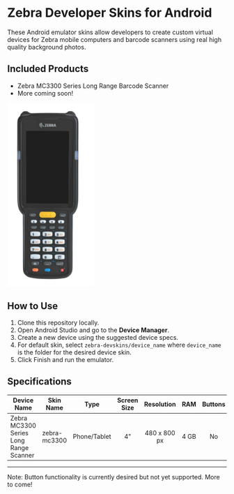 # Zebra Developer Skins for Android

These Android emulator skins allow developers to create custom virtual devices for Zebra mobile computers and barcode scanners using real high quality background photos.

## Included Products

* Zebra MC3300 Series Long Range Barcode Scanner
* More coming soon!

<img src="./zebra-mc3300/background.png" alt="preview" width="200"/>

## How to Use

1. Clone this repository locally.
2. Open Android Studio and go to the **Device Manager**.
3. Create a new device using the suggested device specs.
4. For default skin, select `zebra-devskins/device_name` where `device_name` is the folder for the desired device skin.
5. Click Finish and run the emulator.

## Specifications

| Device Name | Skin Name | Type | Screen Size | Resolution | RAM | Buttons | Keyboard | States | Cameras |
| ------- | --- | --- | :---: | :---: | :---: | :---: | :---: | :---: | :---: |
| Zebra MC3300 Series Long Range Scanner | zebra-mc3300 | Phone/Tablet | 4" | 480 x 800 px | 4 GB | No | Yes | Portrait | No Cameras |

---

Note: Button functionality is currently desired but not yet supported. More to come!
